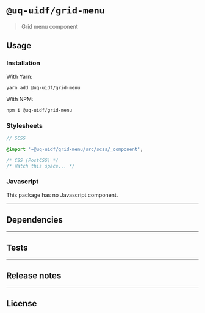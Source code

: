 # `@uq-uidf/grid-menu`

> Grid menu component

## Usage

### Installation

With Yarn:
```shell
yarn add @uq-uidf/grid-menu
```

With NPM:
```shell
npm i @uq-uidf/grid-menu
```

### Stylesheets

```scss
// SCSS

@import '~@uq-uidf/grid-menu/src/scss/_component';
```

```css
/* CSS (PostCSS) */
/* Watch this space... */
```

### Javascript

This package has no Javascript component.

---

## Dependencies

---

## Tests

---

## Release notes

---

## License
